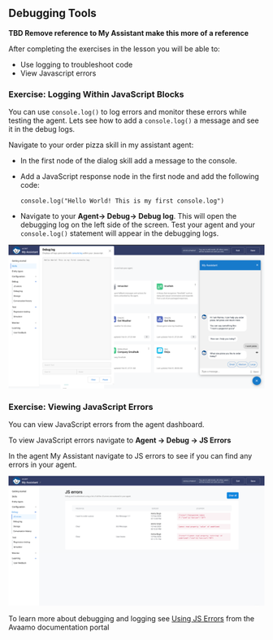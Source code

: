 ## Debugging Tools

**TBD Remove reference to My Assistant make this more of a reference**

After completing the exercises in the lesson you will be able to:

- Use logging to troubleshoot code
- View Javascript errors

### Exercise: Logging Within JavaScript Blocks

You can use `console.log()` to log errors and monitor these errors while testing the agent.
Lets see how to add a `console.log()` a message and see it in the debug logs.

Navigate to your order pizza skill in my assistant agent:

- In the first node of the dialog skill add a message to the console.

- Add a JavaScript response node in the first node and add the following code:

    ````
    console.log("Hello World! This is my first console.log")
    ````

- Navigate to your **Agent-> Debug-> Debug log**. This will open the debugging log on the left side of the screen.
Test your agent and your `console.log()` statement will appear in the debugging logs.

![Javascript logging console](contents/advanced-topics/images/javascript-logging.png)

### Exercise: Viewing JavaScript Errors

You can view JavaScript errors from the agent dashboard. 

To view JavaScript errors navigate to **Agent -> Debug -> JS Errors**

In the agent My Assistant navigate to JS errors to see if you can find any errors in your agent.

![Javascript error log](contents/advanced-topics/images/javascript-errors-log.png)

To learn more about debugging and logging see [Using JS Errors](https://docs.avaamo.com/v5/how-to/build-skills/create-skill/using-dialog-designer/debug-skill#using-js-errors)
from the Avaamo documentation portal
